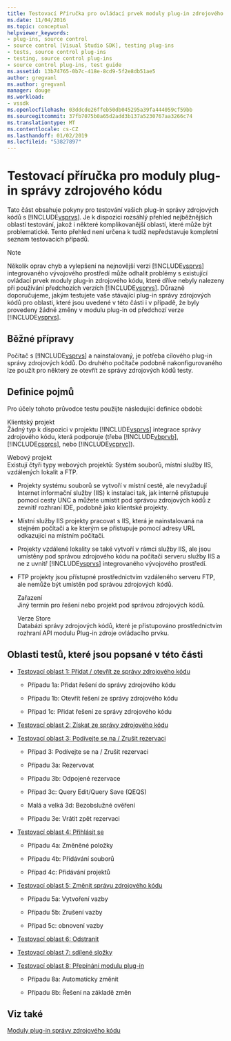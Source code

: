 ```yaml
---
title: Testovací Příručka pro ovládací prvek moduly plug-in zdrojového kódu | Dokumentace Microsoftu
ms.date: 11/04/2016
ms.topic: conceptual
helpviewer_keywords:
- plug-ins, source control
- source control [Visual Studio SDK], testing plug-ins
- tests, source control plug-ins
- testing, source control plug-ins
- source control plug-ins, test guide
ms.assetid: 13b74765-0b7c-418e-8cd9-5f2e8db51ae5
author: gregvanl
ms.author: gregvanl
manager: douge
ms.workload:
- vssdk
ms.openlocfilehash: 03ddcde26ffeb50db045295a39fa444059cf59bb
ms.sourcegitcommit: 37fb7075b0a65d2add3b137a5230767aa3266c74
ms.translationtype: MT
ms.contentlocale: cs-CZ
ms.lasthandoff: 01/02/2019
ms.locfileid: "53827897"
---
```

# <a name="test-guide-for-source-control-plug-ins"></a>Testovací příručka pro moduly plug-in správy zdrojového kódu
Tato část obsahuje pokyny pro testování vašich plug-in správy zdrojových kódů s [!INCLUDE[vsprvs](../../code-quality/includes/vsprvs_md.md)]. Je k dispozici rozsáhlý přehled nejběžnějších oblastí testování, jakož i některé komplikovanější oblastí, které může být problematické. Tento přehled není určena k tudíž nepředstavuje kompletní seznam testovacích případů.  
  
> [!NOTE]
>  Několik oprav chyb a vylepšení na nejnovější verzi [!INCLUDE[vsprvs](../../code-quality/includes/vsprvs_md.md)] integrovaného vývojového prostředí může odhalit problémy s existující ovládací prvek moduly plug-in zdrojového kódu, které dříve nebyly nalezeny při používání předchozích verzích [!INCLUDE[vsprvs](../../code-quality/includes/vsprvs_md.md)]. Důrazně doporučujeme, jakým testujete vaše stávající plug-in správy zdrojových kódů pro oblasti, které jsou uvedené v této části i v případě, že byly provedeny žádné změny v modulu plug-in od předchozí verze [!INCLUDE[vsprvs](../../code-quality/includes/vsprvs_md.md)].  
  
## <a name="common-preparation"></a>Běžné přípravy  
 Počítač s [!INCLUDE[vsprvs](../../code-quality/includes/vsprvs_md.md)] a nainstalovaný, je potřeba cílového plug-in správy zdrojových kódů. Do druhého počítače podobně nakonfigurovaného lze použít pro některý ze otevřít ze správy zdrojových kódů testy.  
  
## <a name="definition-of-terms"></a>Definice pojmů  
 Pro účely tohoto průvodce testu použijte následující definice období:  
  
 Klientský projekt  
 Žádný typ k dispozici v projektu [!INCLUDE[vsprvs](../../code-quality/includes/vsprvs_md.md)] integrace správy zdrojového kódu, která podporuje (třeba [!INCLUDE[vbprvb](../../code-quality/includes/vbprvb_md.md)], [!INCLUDE[csprcs](../../data-tools/includes/csprcs_md.md)], nebo [!INCLUDE[vcprvc](../../code-quality/includes/vcprvc_md.md)]).  
  
 Webový projekt  
 Existují čtyři typy webových projektů: Systém souborů, místní služby IIS, vzdálených lokalit a FTP.  
  
- Projekty systému souborů se vytvoří v místní cestě, ale nevyžadují Internet informační služby (IIS) k instalaci tak, jak interně přistupuje pomocí cesty UNC a můžete umístit pod správou zdrojových kódů z zevnitř rozhraní IDE, podobně jako klientské projekty.  
  
- Místní služby IIS projekty pracovat s IIS, která je nainstalovaná na stejném počítači a ke kterým se přistupuje pomocí adresy URL odkazující na místním počítači.  
  
- Projekty vzdálené lokality se také vytvoří v rámci služby IIS, ale jsou umístěny pod správou zdrojového kódu na počítači serveru služby IIS a ne z uvnitř [!INCLUDE[vsprvs](../../code-quality/includes/vsprvs_md.md)] integrovaného vývojového prostředí.  
  
- FTP projekty jsou přístupné prostřednictvím vzdáleného serveru FTP, ale nemůže být umístěn pod správou zdrojových kódů.  
  
  Zařazení  
  Jiný termín pro řešení nebo projekt pod správou zdrojových kódů.  
  
  Verze Store  
  Databázi správy zdrojových kódů, které je přistupováno prostřednictvím rozhraní API modulu Plug-in zdroje ovládacího prvku.  
  
## <a name="test-areas-covered-in-this-section"></a>Oblasti testů, které jsou popsané v této části  
  
-   [Testovací oblast 1: Přidat / otevřít ze správy zdrojového kódu](../../extensibility/internals/test-area-1-add-to-open-from-source-control.md)  
  
    -   Případu 1a: Přidat řešení do správy zdrojového kódu  
  
    -   Případu 1b: Otevřít řešení ze správy zdrojového kódu  
  
    -   Případ 1c: Přidat řešení ze správy zdrojového kódu  
  
-   [Testovací oblast 2: Získat ze správy zdrojového kódu](../../extensibility/internals/test-area-2-get-from-source-control.md)  
  
-   [Testovací oblast 3: Podívejte se na / Zrušit rezervaci](../../extensibility/internals/test-area-3-check-out-undo-checkout.md)  
  
    -   Případ 3: Podívejte se na / Zrušit rezervaci  
  
    -   Případu 3a: Rezervovat  
  
    -   Případu 3b: Odpojené rezervace  
  
    -   Případ 3c: Query Edit/Query Save (QEQS)  
  
    -   Malá a velká 3d: Bezobslužné ověření  
  
    -   Případu 3e: Vrátit zpět rezervaci  
  
-   [Testovací oblast 4: Přihlásit se](../../extensibility/internals/test-area-4-check-in.md)  
  
    -   Případu 4a: Změněné položky  
  
    -   Případu 4b: Přidávání souborů  
  
    -   Případ 4c: Přidávání projektů  
  
-   [Testovací oblast 5: Změnit správu zdrojového kódu](../../extensibility/internals/test-area-5-change-source-control.md)  
  
    -   Případu 5a: Vytvoření vazby  
  
    -   Případu 5b: Zrušení vazby  
  
    -   Případ 5c: obnovení vazby  
  
-   [Testovací oblast 6: Odstranit](../../extensibility/internals/test-area-6-delete.md)  
  
-   [Testovací oblast 7: sdílené složky](../../extensibility/internals/test-area-7-share.md)  
  
-   [Testovací oblast 8: Přepínání modulu plug-in](../../extensibility/internals/test-area-8-plug-in-switching.md)  
  
    -   Případu 8a: Automaticky změnit  
  
    -   Případu 8b: Řešení na základě změn  
  
## <a name="see-also"></a>Viz také  
 [Moduly plug-in správy zdrojového kódu](../../extensibility/source-control-plug-ins.md)